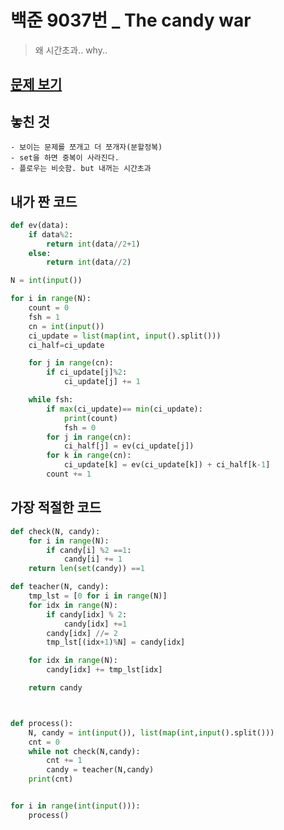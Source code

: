 # 백준 9037번 \_ The candy war

> 왜 시간초과.. why..

## [문제 보기](https://www.acmicpc.net/problem/9037)

## 놓친 것

    - 보이는 문제를 쪼개고 더 쪼개자(분할정복)
    - set을 하면 중복이 사라진다.
    - 플로우는 비슷함. but 내꺼는 시간초과

## 내가 짠 코드

```python
def ev(data):
    if data%2:
        return int(data//2+1)
    else:
        return int(data//2)

N = int(input())

for i in range(N):
    count = 0
    fsh = 1
    cn = int(input())
    ci_update = list(map(int, input().split()))
    ci_half=ci_update

    for j in range(cn):
        if ci_update[j]%2:
            ci_update[j] += 1

    while fsh:
        if max(ci_update)== min(ci_update):
            print(count)
            fsh = 0
        for j in range(cn):
            ci_half[j] = ev(ci_update[j])
        for k in range(cn):
            ci_update[k] = ev(ci_update[k]) + ci_half[k-1]
        count += 1
```

## 가장 적절한 코드

```python
def check(N, candy):
    for i in range(N):
        if candy[i] %2 ==1:
            candy[i] += 1
    return len(set(candy)) ==1

def teacher(N, candy):
    tmp_lst = [0 for i in range(N)]
    for idx in range(N):
        if candy[idx] % 2:
            candy[idx] +=1
        candy[idx] //= 2
        tmp_lst[(idx+1)%N] = candy[idx]

    for idx in range(N):
        candy[idx] += tmp_lst[idx]

    return candy



def process():
    N, candy = int(input()), list(map(int,input().split()))
    cnt = 0
    while not check(N,candy):
        cnt += 1
        candy = teacher(N,candy)
    print(cnt)


for i in range(int(input())):
    process()
```
